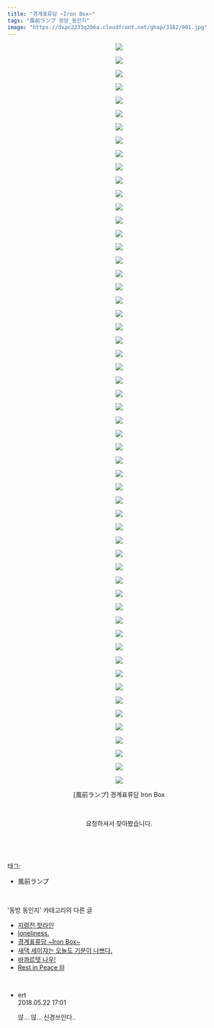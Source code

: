 ```yaml
---
title: "경계표류담 ~Iron Box~"
tags: "風前ランプ 동방_동인지"
image: "https://dxpc2233q2b6a.cloudfront.net/ghap/3162/001.jpg"
---
```

<div class="article">
<p style="text-align: center; clear: none; float: none;"><img src="{{ site.imgserver3 }}/ghap/3162/001.jpg"/></p>
<p style="text-align: center; clear: none; float: none;"><img src="{{ site.imgserver3 }}/ghap/3162/002.jpg"/></p>
<p style="text-align: center; clear: none; float: none;"><img src="{{ site.imgserver3 }}/ghap/3162/003.jpg"/></p>
<p style="text-align: center; clear: none; float: none;"><img src="{{ site.imgserver3 }}/ghap/3162/004.jpg"/></p>
<p style="text-align: center; clear: none; float: none;"><img src="{{ site.imgserver3 }}/ghap/3162/005.jpg"/></p>
<p style="text-align: center; clear: none; float: none;"><img src="{{ site.imgserver3 }}/ghap/3162/006.jpg"/></p>
<p style="text-align: center; clear: none; float: none;"><img src="{{ site.imgserver3 }}/ghap/3162/007.jpg"/></p>
<p style="text-align: center; clear: none; float: none;"><img src="{{ site.imgserver3 }}/ghap/3162/008.jpg"/></p>
<p style="text-align: center; clear: none; float: none;"><img src="{{ site.imgserver3 }}/ghap/3162/009.jpg"/></p>
<p style="text-align: center; clear: none; float: none;"><img src="{{ site.imgserver3 }}/ghap/3162/010.jpg"/></p>
<p style="text-align: center; clear: none; float: none;"><img src="{{ site.imgserver3 }}/ghap/3162/011.jpg"/></p>
<p style="text-align: center; clear: none; float: none;"><img src="{{ site.imgserver3 }}/ghap/3162/012.jpg"/></p>
<p style="text-align: center; clear: none; float: none;"><img src="{{ site.imgserver3 }}/ghap/3162/013.jpg"/></p>
<p style="text-align: center; clear: none; float: none;"><img src="{{ site.imgserver3 }}/ghap/3162/014.jpg"/></p>
<p style="text-align: center; clear: none; float: none;"><img src="{{ site.imgserver3 }}/ghap/3162/015.jpg"/></p>
<p style="text-align: center; clear: none; float: none;"><img src="{{ site.imgserver3 }}/ghap/3162/016.jpg"/></p>
<p style="text-align: center; clear: none; float: none;"><img src="{{ site.imgserver3 }}/ghap/3162/017.jpg"/></p>
<p style="text-align: center; clear: none; float: none;"><img src="{{ site.imgserver3 }}/ghap/3162/018.jpg"/></p>
<p style="text-align: center; clear: none; float: none;"><img src="{{ site.imgserver3 }}/ghap/3162/019.jpg"/></p>
<p style="text-align: center; clear: none; float: none;"><img src="{{ site.imgserver3 }}/ghap/3162/020.jpg"/></p>
<p style="text-align: center; clear: none; float: none;"><img src="{{ site.imgserver3 }}/ghap/3162/021.jpg"/></p>
<p style="text-align: center; clear: none; float: none;"><img src="{{ site.imgserver3 }}/ghap/3162/022.jpg"/></p>
<p style="text-align: center; clear: none; float: none;"><img src="{{ site.imgserver3 }}/ghap/3162/023.jpg"/></p>
<p style="text-align: center; clear: none; float: none;"><img src="{{ site.imgserver3 }}/ghap/3162/024.jpg"/></p>
<p style="text-align: center; clear: none; float: none;"><img src="{{ site.imgserver3 }}/ghap/3162/025.jpg"/></p>
<p style="text-align: center; clear: none; float: none;"><img src="{{ site.imgserver3 }}/ghap/3162/026.jpg"/></p>
<p style="text-align: center; clear: none; float: none;"><img src="{{ site.imgserver3 }}/ghap/3162/027.jpg"/></p>
<p style="text-align: center; clear: none; float: none;"><img src="{{ site.imgserver3 }}/ghap/3162/028.jpg"/></p>
<p style="text-align: center; clear: none; float: none;"><img src="{{ site.imgserver3 }}/ghap/3162/029.jpg"/></p>
<p style="text-align: center; clear: none; float: none;"><img src="{{ site.imgserver3 }}/ghap/3162/030.jpg"/></p>
<p style="text-align: center; clear: none; float: none;"><img src="{{ site.imgserver3 }}/ghap/3162/031.jpg"/></p>
<p style="text-align: center; clear: none; float: none;"><img src="{{ site.imgserver3 }}/ghap/3162/032.jpg"/></p>
<p style="text-align: center; clear: none; float: none;"><img src="{{ site.imgserver3 }}/ghap/3162/033.jpg"/></p>
<p style="text-align: center; clear: none; float: none;"><img src="{{ site.imgserver3 }}/ghap/3162/034.jpg"/></p>
<p style="text-align: center; clear: none; float: none;"><img src="{{ site.imgserver3 }}/ghap/3162/035.jpg"/></p>
<p style="text-align: center; clear: none; float: none;"><img src="{{ site.imgserver3 }}/ghap/3162/036.jpg"/></p>
<p style="text-align: center; clear: none; float: none;"><img src="{{ site.imgserver3 }}/ghap/3162/037.jpg"/></p>
<p style="text-align: center; clear: none; float: none;"><img src="{{ site.imgserver3 }}/ghap/3162/038.jpg"/></p>
<p style="text-align: center; clear: none; float: none;"><img src="{{ site.imgserver3 }}/ghap/3162/039.jpg"/></p>
<p style="text-align: center; clear: none; float: none;"><img src="{{ site.imgserver3 }}/ghap/3162/040.jpg"/></p>
<p style="text-align: center; clear: none; float: none;"><img src="{{ site.imgserver3 }}/ghap/3162/041.jpg"/></p>
<p style="text-align: center; clear: none; float: none;"><img src="{{ site.imgserver3 }}/ghap/3162/042.jpg"/></p>
<p style="text-align: center; clear: none; float: none;"><img src="{{ site.imgserver3 }}/ghap/3162/043.jpg"/></p>
<p style="text-align: center; clear: none; float: none;"><img src="{{ site.imgserver3 }}/ghap/3162/044.jpg"/></p>
<p style="text-align: center; clear: none; float: none;"><img src="{{ site.imgserver3 }}/ghap/3162/045.jpg"/></p>
<p style="text-align: center; clear: none; float: none;"><img src="{{ site.imgserver3 }}/ghap/3162/046.jpg"/></p>
<p style="text-align: center; clear: none; float: none;"><img src="{{ site.imgserver3 }}/ghap/3162/047.jpg"/></p>
<p style="text-align: center; clear: none; float: none;"><img src="{{ site.imgserver3 }}/ghap/3162/048.jpg"/></p>
<p style="text-align: center; clear: none; float: none;"><img src="{{ site.imgserver3 }}/ghap/3162/049.jpg"/></p>
<p style="text-align: center; clear: none; float: none;"><img src="{{ site.imgserver3 }}/ghap/3162/050.jpg"/></p>
<p style="text-align: center; clear: none; float: none;"><img src="{{ site.imgserver3 }}/ghap/3162/051.jpg"/></p>
<p style="text-align: center; clear: none; float: none;"><img src="{{ site.imgserver3 }}/ghap/3162/052.jpg"/></p>
<p style="text-align: center; clear: none; float: none;"><img src="{{ site.imgserver3 }}/ghap/3162/053.jpg"/></p>
<p style="text-align: center; clear: none; float: none;"><img src="{{ site.imgserver3 }}/ghap/3162/054.jpg"/></p>
<p style="text-align: center; clear: none; float: none;"><img src="{{ site.imgserver3 }}/ghap/3162/055.jpg"/></p>
<p style="text-align: center; clear: none; float: none;"><img src="{{ site.imgserver3 }}/ghap/3162/056.jpg"/></p>
<p style="text-align: center; clear: none; float: none;">[風前ランプ] 경계표류담 Iron Box<br/></p>
<p style="text-align: center; clear: none; float: none;"><br/></p>
<p style="text-align: center; clear: none; float: none;">요청하셔서 찾아봤습니다.</p>
<p><br/></p>
</div><br/>
<div class="tagTrail">
<p>태그: </p>
<ul>
<li>風前ランプ</li>
</ul>
</div><br/>
<div class="another">
<p>'동방 동인지' 카테고리의 다른 글</p>
<ul>
<li><a href="/ghap_3165">지령전 핫라인</a></li>
<li><a href="/ghap_3164">loneliness.</a></li>
<li><a href="/ghap_3162">경계표류담 ~Iron Box~</a></li>
<li><a href="/ghap_3158">새댁 세이쟈는 오늘도 기분이 나쁘다.</a></li>
<li><a href="/ghap_3157">바콰르텟 나우!</a></li>
<li><a href="/ghap_3156">Rest in Peace III</a></li>
</ul>
</div><br/>
<div class="cb_module cb_fluid">
<div class="cb_wrt cb_profile">
<div class="comment">
<ul>
<li class="cb_thumb_off" id="comment15260094">
<div class="cb_comment_area">
<div class="cb_info_area">
<div class="cb_section">
<span class="cb_nick_name">ert</span>
</div>
<div class="cb_section">
<span class="cb_date">2018.05.22 17:01 </span>
</div>
</div>
<div class="cb_dsc_comment">
<p class="cb_dsc">
											않... 않... 신경쓰인다..
										</p>
</div>
</div></li>
</ul>
</div>
</div><!-- commentList close -->
</div><br/>
